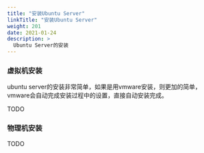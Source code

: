 ```yaml
---
title: "安装Ubuntu Server"
linkTitle: "安装Ubuntu Server"
weight: 201
date: 2021-01-24
description: >
  Ubuntu Server的安装
---
```


### 虚拟机安装

ubuntu server的安装非常简单，如果是用vmware安装，则更加的简单，vmware会自动完成安装过程中的设置，直接自动安装完成。

TODO

### 物理机安装

TODO






